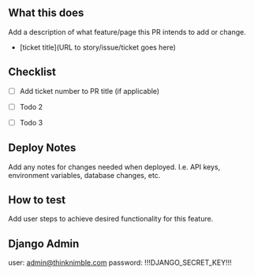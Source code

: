 ## What this does

Add a description of what feature/page this PR intends to add or change.

- [ticket title](URL to story/issue/ticket goes here) 

## Checklist
- [ ] Add ticket number to PR title (if applicable)
- [ ] Todo 2
- [ ] Todo 3


## Deploy Notes

Add any notes for changes needed when deployed. I.e. API keys, environment variables, database changes, etc.

## How to test

Add user steps to achieve desired functionality for this feature.

## Django Admin 
user: admin@thinknimble.com
password: !!!DJANGO_SECRET_KEY!!!

